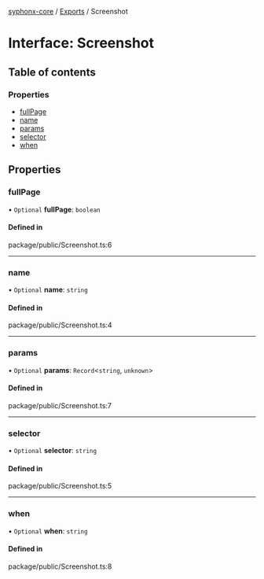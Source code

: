 [syphonx-core](../README.md) / [Exports](../modules.md) / Screenshot

# Interface: Screenshot

## Table of contents

### Properties

- [fullPage](Screenshot.md#fullpage)
- [name](Screenshot.md#name)
- [params](Screenshot.md#params)
- [selector](Screenshot.md#selector)
- [when](Screenshot.md#when)

## Properties

### fullPage

• `Optional` **fullPage**: `boolean`

#### Defined in

package/public/Screenshot.ts:6

___

### name

• `Optional` **name**: `string`

#### Defined in

package/public/Screenshot.ts:4

___

### params

• `Optional` **params**: `Record`\<`string`, `unknown`\>

#### Defined in

package/public/Screenshot.ts:7

___

### selector

• `Optional` **selector**: `string`

#### Defined in

package/public/Screenshot.ts:5

___

### when

• `Optional` **when**: `string`

#### Defined in

package/public/Screenshot.ts:8
